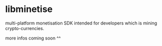 # libminetise
multi-platform monetisation SDK intended for developers which is mining crypto-currencies.

more infos coming soon ^^
